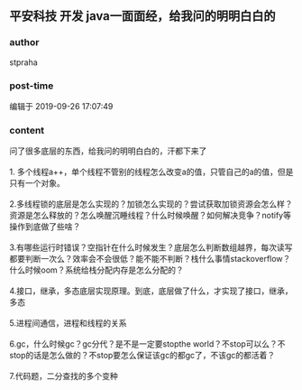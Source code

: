 ## 平安科技 开发 java一面面经，给我问的明明白白的
### author 
stpraha
### post-time 

编辑于  2019-09-26 17:07:49
### content 
<div class="post-topic-des nc-post-content">
 问了很多底层的东西，给我问的明明白白的，汗都下来了
 <br/>
 <br/>
 1. 多个线程a++，单个线程不管别的线程怎么改变a的值，只管自己的a的值，但是只有一个对象。
 <br/>
 <br/>
 2.多线程锁的底层是怎么实现的？加锁怎么实现的？尝试获取加锁资源会怎么样？资源是怎么释放的？怎么唤醒沉睡线程？什么时候唤醒？如何解决竞争？notify等操作到底做了些啥？
 <br/>
 <br/>
 3.有哪些运行时错误？空指针在什么时候发生？底层怎么判断数组越界，每次读写都要判断一次么？效率会不会很低？能不能不判断？栈什么事情stackoverflow？什么时候oom？系统给栈分配内存是怎么分配的？
 <br/>
 <br/>
 4.接口，继承，多态底层实现原理。到底，底层做了什么，才实现了接口，继承，多态
 <br/>
 <br/>
 5.进程间通信，进程和线程的关系
 <br/>
 <br/>
 6.gc，什么时候gc？gc分代？是不是一定要stopthe world？不stop可以么？不stop的话是怎么做的？不stop要怎么保证该gc的都gc了，不该gc的都活着？
 <br/>
 <br/>
 7.代码题，二分查找的多个变种
</div>
